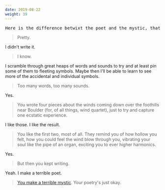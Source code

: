 ```yaml
---
date: 2019-08-22
weight: 39
---
```


<pre class="verse">Here is the difference betwixt the poet and the mystic, that the last nails a symbol to one sense, which was a true sense for a moment, but soon becomes old and false. For all symbols are fluxional; all language is vehicular and transitive, and is good, as ferries and horses are, for conveyance, not as farms and houses are, for homestead. Mysticism consists in the mistake of an accidental and individual symbol for an universal one.</pre>

> Pretty.

I didn't write it.

> I know.

I scramble through great heaps of words and sounds to try and at least pin some of them to fleeting symbols. Maybe then I'll be able to learn to see more of the accidental and individual symbols.

> Too many words, too many sounds.

Yes.

> You wrote four pieces about the winds coming down over the foothills near Boulder (for, of all things, wind quartet), just to try and capture one ecstatic experience.

I like those. I like the result.

> You like the first two, most of all. They remind you of how hollow you felt, how you could feel the wind blow through you, vibrating your soul like the pipe of an organ, exciting you to ever higher harmonics.

Yes.

> But then you kept writing.

Yeah. I make a terrible poet.

> <a class="pulse" href="/manifesto-project">You make a terrible mystic</a>. Your poetry's just okay.
